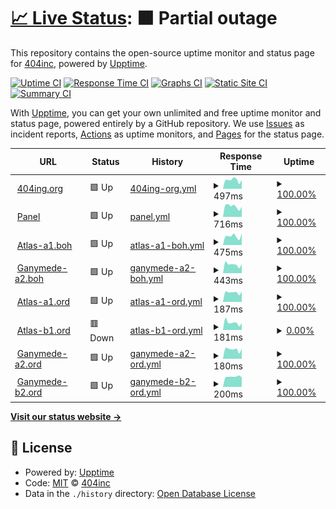 # [📈 Live Status](https://404incorporated.github.io/upptime): <!--live status--> **🟧 Partial outage**

This repository contains the open-source uptime monitor and status page for [404inc](https://404inc.org), powered by [Upptime](https://github.com/upptime/upptime).

[![Uptime CI](https://github.com/404incorporated/upptime/workflows/Uptime%20CI/badge.svg)](https://github.com/404incorporated/upptime/actions?query=workflow%3A%22Uptime+CI%22)
[![Response Time CI](https://github.com/404incorporated/upptime/workflows/Response%20Time%20CI/badge.svg)](https://github.com/404incorporated/upptime/actions?query=workflow%3A%22Response+Time+CI%22)
[![Graphs CI](https://github.com/404incorporated/upptime/workflows/Graphs%20CI/badge.svg)](https://github.com/404incorporated/upptime/actions?query=workflow%3A%22Graphs+CI%22)
[![Static Site CI](https://github.com/404incorporated/upptime/workflows/Static%20Site%20CI/badge.svg)](https://github.com/404incorporated/upptime/actions?query=workflow%3A%22Static+Site+CI%22)
[![Summary CI](https://github.com/404incorporated/upptime/workflows/Summary%20CI/badge.svg)](https://github.com/404incorporated/upptime/actions?query=workflow%3A%22Summary+CI%22)

With [Upptime](https://upptime.js.org), you can get your own unlimited and free uptime monitor and status page, powered entirely by a GitHub repository. We use [Issues](https://github.com/404incorporated/upptime/issues) as incident reports, [Actions](https://github.com/404incorporated/upptime/actions) as uptime monitors, and [Pages](https://404incorporated.github.io/upptime) for the status page.

<!--start: status pages-->
<!-- This summary is generated by Upptime (https://github.com/upptime/upptime) -->
<!-- Do not edit this manually, your changes will be overwritten -->
<!-- prettier-ignore -->
| URL | Status | History | Response Time | Uptime |
| --- | ------ | ------- | ------------- | ------ |
| <img alt="" src="https://favicons.githubusercontent.com/404inc.org" height="13"> [404ing.org](https://404inc.org) | 🟩 Up | [404ing-org.yml](https://github.com/404incorporated/upptime/commits/HEAD/history/404ing-org.yml) | <details><summary><img alt="Response time graph" src="./graphs/404ing-org/response-time-week.png" height="20"> 497ms</summary><br><a href="https://status.404inc.org/history/404ing-org"><img alt="Response time 473" src="https://img.shields.io/endpoint?url=https%3A%2F%2Fraw.githubusercontent.com%2F404incorporated%2Fupptime%2FHEAD%2Fapi%2F404ing-org%2Fresponse-time.json"></a><br><a href="https://status.404inc.org/history/404ing-org"><img alt="24-hour response time 595" src="https://img.shields.io/endpoint?url=https%3A%2F%2Fraw.githubusercontent.com%2F404incorporated%2Fupptime%2FHEAD%2Fapi%2F404ing-org%2Fresponse-time-day.json"></a><br><a href="https://status.404inc.org/history/404ing-org"><img alt="7-day response time 497" src="https://img.shields.io/endpoint?url=https%3A%2F%2Fraw.githubusercontent.com%2F404incorporated%2Fupptime%2FHEAD%2Fapi%2F404ing-org%2Fresponse-time-week.json"></a><br><a href="https://status.404inc.org/history/404ing-org"><img alt="30-day response time 466" src="https://img.shields.io/endpoint?url=https%3A%2F%2Fraw.githubusercontent.com%2F404incorporated%2Fupptime%2FHEAD%2Fapi%2F404ing-org%2Fresponse-time-month.json"></a><br><a href="https://status.404inc.org/history/404ing-org"><img alt="1-year response time 473" src="https://img.shields.io/endpoint?url=https%3A%2F%2Fraw.githubusercontent.com%2F404incorporated%2Fupptime%2FHEAD%2Fapi%2F404ing-org%2Fresponse-time-year.json"></a></details> | <details><summary><a href="https://status.404inc.org/history/404ing-org">100.00%</a></summary><a href="https://status.404inc.org/history/404ing-org"><img alt="All-time uptime 98.56%" src="https://img.shields.io/endpoint?url=https%3A%2F%2Fraw.githubusercontent.com%2F404incorporated%2Fupptime%2FHEAD%2Fapi%2F404ing-org%2Fuptime.json"></a><br><a href="https://status.404inc.org/history/404ing-org"><img alt="24-hour uptime 100.00%" src="https://img.shields.io/endpoint?url=https%3A%2F%2Fraw.githubusercontent.com%2F404incorporated%2Fupptime%2FHEAD%2Fapi%2F404ing-org%2Fuptime-day.json"></a><br><a href="https://status.404inc.org/history/404ing-org"><img alt="7-day uptime 100.00%" src="https://img.shields.io/endpoint?url=https%3A%2F%2Fraw.githubusercontent.com%2F404incorporated%2Fupptime%2FHEAD%2Fapi%2F404ing-org%2Fuptime-week.json"></a><br><a href="https://status.404inc.org/history/404ing-org"><img alt="30-day uptime 100.00%" src="https://img.shields.io/endpoint?url=https%3A%2F%2Fraw.githubusercontent.com%2F404incorporated%2Fupptime%2FHEAD%2Fapi%2F404ing-org%2Fuptime-month.json"></a><br><a href="https://status.404inc.org/history/404ing-org"><img alt="1-year uptime 98.56%" src="https://img.shields.io/endpoint?url=https%3A%2F%2Fraw.githubusercontent.com%2F404incorporated%2Fupptime%2FHEAD%2Fapi%2F404ing-org%2Fuptime-year.json"></a></details>
| <img alt="" src="https://favicons.githubusercontent.com/panel.404inc.org" height="13"> [Panel](https://panel.404inc.org) | 🟩 Up | [panel.yml](https://github.com/404incorporated/upptime/commits/HEAD/history/panel.yml) | <details><summary><img alt="Response time graph" src="./graphs/panel/response-time-week.png" height="20"> 716ms</summary><br><a href="https://status.404inc.org/history/panel"><img alt="Response time 739" src="https://img.shields.io/endpoint?url=https%3A%2F%2Fraw.githubusercontent.com%2F404incorporated%2Fupptime%2FHEAD%2Fapi%2Fpanel%2Fresponse-time.json"></a><br><a href="https://status.404inc.org/history/panel"><img alt="24-hour response time 677" src="https://img.shields.io/endpoint?url=https%3A%2F%2Fraw.githubusercontent.com%2F404incorporated%2Fupptime%2FHEAD%2Fapi%2Fpanel%2Fresponse-time-day.json"></a><br><a href="https://status.404inc.org/history/panel"><img alt="7-day response time 716" src="https://img.shields.io/endpoint?url=https%3A%2F%2Fraw.githubusercontent.com%2F404incorporated%2Fupptime%2FHEAD%2Fapi%2Fpanel%2Fresponse-time-week.json"></a><br><a href="https://status.404inc.org/history/panel"><img alt="30-day response time 676" src="https://img.shields.io/endpoint?url=https%3A%2F%2Fraw.githubusercontent.com%2F404incorporated%2Fupptime%2FHEAD%2Fapi%2Fpanel%2Fresponse-time-month.json"></a><br><a href="https://status.404inc.org/history/panel"><img alt="1-year response time 739" src="https://img.shields.io/endpoint?url=https%3A%2F%2Fraw.githubusercontent.com%2F404incorporated%2Fupptime%2FHEAD%2Fapi%2Fpanel%2Fresponse-time-year.json"></a></details> | <details><summary><a href="https://status.404inc.org/history/panel">100.00%</a></summary><a href="https://status.404inc.org/history/panel"><img alt="All-time uptime 98.55%" src="https://img.shields.io/endpoint?url=https%3A%2F%2Fraw.githubusercontent.com%2F404incorporated%2Fupptime%2FHEAD%2Fapi%2Fpanel%2Fuptime.json"></a><br><a href="https://status.404inc.org/history/panel"><img alt="24-hour uptime 100.00%" src="https://img.shields.io/endpoint?url=https%3A%2F%2Fraw.githubusercontent.com%2F404incorporated%2Fupptime%2FHEAD%2Fapi%2Fpanel%2Fuptime-day.json"></a><br><a href="https://status.404inc.org/history/panel"><img alt="7-day uptime 100.00%" src="https://img.shields.io/endpoint?url=https%3A%2F%2Fraw.githubusercontent.com%2F404incorporated%2Fupptime%2FHEAD%2Fapi%2Fpanel%2Fuptime-week.json"></a><br><a href="https://status.404inc.org/history/panel"><img alt="30-day uptime 100.00%" src="https://img.shields.io/endpoint?url=https%3A%2F%2Fraw.githubusercontent.com%2F404incorporated%2Fupptime%2FHEAD%2Fapi%2Fpanel%2Fuptime-month.json"></a><br><a href="https://status.404inc.org/history/panel"><img alt="1-year uptime 98.55%" src="https://img.shields.io/endpoint?url=https%3A%2F%2Fraw.githubusercontent.com%2F404incorporated%2Fupptime%2FHEAD%2Fapi%2Fpanel%2Fuptime-year.json"></a></details>
| <img alt="" src="https://favicons.githubusercontent.com/atlas-a1.boh.404inc.org" height="13"> [Atlas-a1.boh](https://atlas-a1.boh.404inc.org) | 🟩 Up | [atlas-a1-boh.yml](https://github.com/404incorporated/upptime/commits/HEAD/history/atlas-a1-boh.yml) | <details><summary><img alt="Response time graph" src="./graphs/atlas-a1-boh/response-time-week.png" height="20"> 475ms</summary><br><a href="https://status.404inc.org/history/atlas-a1-boh"><img alt="Response time 410" src="https://img.shields.io/endpoint?url=https%3A%2F%2Fraw.githubusercontent.com%2F404incorporated%2Fupptime%2FHEAD%2Fapi%2Fatlas-a1-boh%2Fresponse-time.json"></a><br><a href="https://status.404inc.org/history/atlas-a1-boh"><img alt="24-hour response time 420" src="https://img.shields.io/endpoint?url=https%3A%2F%2Fraw.githubusercontent.com%2F404incorporated%2Fupptime%2FHEAD%2Fapi%2Fatlas-a1-boh%2Fresponse-time-day.json"></a><br><a href="https://status.404inc.org/history/atlas-a1-boh"><img alt="7-day response time 475" src="https://img.shields.io/endpoint?url=https%3A%2F%2Fraw.githubusercontent.com%2F404incorporated%2Fupptime%2FHEAD%2Fapi%2Fatlas-a1-boh%2Fresponse-time-week.json"></a><br><a href="https://status.404inc.org/history/atlas-a1-boh"><img alt="30-day response time 430" src="https://img.shields.io/endpoint?url=https%3A%2F%2Fraw.githubusercontent.com%2F404incorporated%2Fupptime%2FHEAD%2Fapi%2Fatlas-a1-boh%2Fresponse-time-month.json"></a><br><a href="https://status.404inc.org/history/atlas-a1-boh"><img alt="1-year response time 410" src="https://img.shields.io/endpoint?url=https%3A%2F%2Fraw.githubusercontent.com%2F404incorporated%2Fupptime%2FHEAD%2Fapi%2Fatlas-a1-boh%2Fresponse-time-year.json"></a></details> | <details><summary><a href="https://status.404inc.org/history/atlas-a1-boh">100.00%</a></summary><a href="https://status.404inc.org/history/atlas-a1-boh"><img alt="All-time uptime 98.56%" src="https://img.shields.io/endpoint?url=https%3A%2F%2Fraw.githubusercontent.com%2F404incorporated%2Fupptime%2FHEAD%2Fapi%2Fatlas-a1-boh%2Fuptime.json"></a><br><a href="https://status.404inc.org/history/atlas-a1-boh"><img alt="24-hour uptime 100.00%" src="https://img.shields.io/endpoint?url=https%3A%2F%2Fraw.githubusercontent.com%2F404incorporated%2Fupptime%2FHEAD%2Fapi%2Fatlas-a1-boh%2Fuptime-day.json"></a><br><a href="https://status.404inc.org/history/atlas-a1-boh"><img alt="7-day uptime 100.00%" src="https://img.shields.io/endpoint?url=https%3A%2F%2Fraw.githubusercontent.com%2F404incorporated%2Fupptime%2FHEAD%2Fapi%2Fatlas-a1-boh%2Fuptime-week.json"></a><br><a href="https://status.404inc.org/history/atlas-a1-boh"><img alt="30-day uptime 100.00%" src="https://img.shields.io/endpoint?url=https%3A%2F%2Fraw.githubusercontent.com%2F404incorporated%2Fupptime%2FHEAD%2Fapi%2Fatlas-a1-boh%2Fuptime-month.json"></a><br><a href="https://status.404inc.org/history/atlas-a1-boh"><img alt="1-year uptime 98.56%" src="https://img.shields.io/endpoint?url=https%3A%2F%2Fraw.githubusercontent.com%2F404incorporated%2Fupptime%2FHEAD%2Fapi%2Fatlas-a1-boh%2Fuptime-year.json"></a></details>
| <img alt="" src="https://favicons.githubusercontent.com/ganymede-a2.boh.404inc.org" height="13"> [Ganymede-a2.boh](https://ganymede-a2.boh.404inc.org) | 🟩 Up | [ganymede-a2-boh.yml](https://github.com/404incorporated/upptime/commits/HEAD/history/ganymede-a2-boh.yml) | <details><summary><img alt="Response time graph" src="./graphs/ganymede-a2-boh/response-time-week.png" height="20"> 443ms</summary><br><a href="https://status.404inc.org/history/ganymede-a2-boh"><img alt="Response time 477" src="https://img.shields.io/endpoint?url=https%3A%2F%2Fraw.githubusercontent.com%2F404incorporated%2Fupptime%2FHEAD%2Fapi%2Fganymede-a2-boh%2Fresponse-time.json"></a><br><a href="https://status.404inc.org/history/ganymede-a2-boh"><img alt="24-hour response time 426" src="https://img.shields.io/endpoint?url=https%3A%2F%2Fraw.githubusercontent.com%2F404incorporated%2Fupptime%2FHEAD%2Fapi%2Fganymede-a2-boh%2Fresponse-time-day.json"></a><br><a href="https://status.404inc.org/history/ganymede-a2-boh"><img alt="7-day response time 443" src="https://img.shields.io/endpoint?url=https%3A%2F%2Fraw.githubusercontent.com%2F404incorporated%2Fupptime%2FHEAD%2Fapi%2Fganymede-a2-boh%2Fresponse-time-week.json"></a><br><a href="https://status.404inc.org/history/ganymede-a2-boh"><img alt="30-day response time 440" src="https://img.shields.io/endpoint?url=https%3A%2F%2Fraw.githubusercontent.com%2F404incorporated%2Fupptime%2FHEAD%2Fapi%2Fganymede-a2-boh%2Fresponse-time-month.json"></a><br><a href="https://status.404inc.org/history/ganymede-a2-boh"><img alt="1-year response time 477" src="https://img.shields.io/endpoint?url=https%3A%2F%2Fraw.githubusercontent.com%2F404incorporated%2Fupptime%2FHEAD%2Fapi%2Fganymede-a2-boh%2Fresponse-time-year.json"></a></details> | <details><summary><a href="https://status.404inc.org/history/ganymede-a2-boh">100.00%</a></summary><a href="https://status.404inc.org/history/ganymede-a2-boh"><img alt="All-time uptime 97.77%" src="https://img.shields.io/endpoint?url=https%3A%2F%2Fraw.githubusercontent.com%2F404incorporated%2Fupptime%2FHEAD%2Fapi%2Fganymede-a2-boh%2Fuptime.json"></a><br><a href="https://status.404inc.org/history/ganymede-a2-boh"><img alt="24-hour uptime 100.00%" src="https://img.shields.io/endpoint?url=https%3A%2F%2Fraw.githubusercontent.com%2F404incorporated%2Fupptime%2FHEAD%2Fapi%2Fganymede-a2-boh%2Fuptime-day.json"></a><br><a href="https://status.404inc.org/history/ganymede-a2-boh"><img alt="7-day uptime 100.00%" src="https://img.shields.io/endpoint?url=https%3A%2F%2Fraw.githubusercontent.com%2F404incorporated%2Fupptime%2FHEAD%2Fapi%2Fganymede-a2-boh%2Fuptime-week.json"></a><br><a href="https://status.404inc.org/history/ganymede-a2-boh"><img alt="30-day uptime 100.00%" src="https://img.shields.io/endpoint?url=https%3A%2F%2Fraw.githubusercontent.com%2F404incorporated%2Fupptime%2FHEAD%2Fapi%2Fganymede-a2-boh%2Fuptime-month.json"></a><br><a href="https://status.404inc.org/history/ganymede-a2-boh"><img alt="1-year uptime 97.77%" src="https://img.shields.io/endpoint?url=https%3A%2F%2Fraw.githubusercontent.com%2F404incorporated%2Fupptime%2FHEAD%2Fapi%2Fganymede-a2-boh%2Fuptime-year.json"></a></details>
| <img alt="" src="https://favicons.githubusercontent.com/atlas-a1.ord.404inc.org" height="13"> [Atlas-a1.ord](https://atlas-a1.ord.404inc.org:8080) | 🟩 Up | [atlas-a1-ord.yml](https://github.com/404incorporated/upptime/commits/HEAD/history/atlas-a1-ord.yml) | <details><summary><img alt="Response time graph" src="./graphs/atlas-a1-ord/response-time-week.png" height="20"> 187ms</summary><br><a href="https://status.404inc.org/history/atlas-a1-ord"><img alt="Response time 256" src="https://img.shields.io/endpoint?url=https%3A%2F%2Fraw.githubusercontent.com%2F404incorporated%2Fupptime%2FHEAD%2Fapi%2Fatlas-a1-ord%2Fresponse-time.json"></a><br><a href="https://status.404inc.org/history/atlas-a1-ord"><img alt="24-hour response time 214" src="https://img.shields.io/endpoint?url=https%3A%2F%2Fraw.githubusercontent.com%2F404incorporated%2Fupptime%2FHEAD%2Fapi%2Fatlas-a1-ord%2Fresponse-time-day.json"></a><br><a href="https://status.404inc.org/history/atlas-a1-ord"><img alt="7-day response time 187" src="https://img.shields.io/endpoint?url=https%3A%2F%2Fraw.githubusercontent.com%2F404incorporated%2Fupptime%2FHEAD%2Fapi%2Fatlas-a1-ord%2Fresponse-time-week.json"></a><br><a href="https://status.404inc.org/history/atlas-a1-ord"><img alt="30-day response time 283" src="https://img.shields.io/endpoint?url=https%3A%2F%2Fraw.githubusercontent.com%2F404incorporated%2Fupptime%2FHEAD%2Fapi%2Fatlas-a1-ord%2Fresponse-time-month.json"></a><br><a href="https://status.404inc.org/history/atlas-a1-ord"><img alt="1-year response time 256" src="https://img.shields.io/endpoint?url=https%3A%2F%2Fraw.githubusercontent.com%2F404incorporated%2Fupptime%2FHEAD%2Fapi%2Fatlas-a1-ord%2Fresponse-time-year.json"></a></details> | <details><summary><a href="https://status.404inc.org/history/atlas-a1-ord">100.00%</a></summary><a href="https://status.404inc.org/history/atlas-a1-ord"><img alt="All-time uptime 98.35%" src="https://img.shields.io/endpoint?url=https%3A%2F%2Fraw.githubusercontent.com%2F404incorporated%2Fupptime%2FHEAD%2Fapi%2Fatlas-a1-ord%2Fuptime.json"></a><br><a href="https://status.404inc.org/history/atlas-a1-ord"><img alt="24-hour uptime 100.00%" src="https://img.shields.io/endpoint?url=https%3A%2F%2Fraw.githubusercontent.com%2F404incorporated%2Fupptime%2FHEAD%2Fapi%2Fatlas-a1-ord%2Fuptime-day.json"></a><br><a href="https://status.404inc.org/history/atlas-a1-ord"><img alt="7-day uptime 100.00%" src="https://img.shields.io/endpoint?url=https%3A%2F%2Fraw.githubusercontent.com%2F404incorporated%2Fupptime%2FHEAD%2Fapi%2Fatlas-a1-ord%2Fuptime-week.json"></a><br><a href="https://status.404inc.org/history/atlas-a1-ord"><img alt="30-day uptime 100.00%" src="https://img.shields.io/endpoint?url=https%3A%2F%2Fraw.githubusercontent.com%2F404incorporated%2Fupptime%2FHEAD%2Fapi%2Fatlas-a1-ord%2Fuptime-month.json"></a><br><a href="https://status.404inc.org/history/atlas-a1-ord"><img alt="1-year uptime 98.35%" src="https://img.shields.io/endpoint?url=https%3A%2F%2Fraw.githubusercontent.com%2F404incorporated%2Fupptime%2FHEAD%2Fapi%2Fatlas-a1-ord%2Fuptime-year.json"></a></details>
| <img alt="" src="https://favicons.githubusercontent.com/atlas-b1.ord.404inc.org" height="13"> [Atlas-b1.ord](https://atlas-b1.ord.404inc.org:8080) | 🟥 Down | [atlas-b1-ord.yml](https://github.com/404incorporated/upptime/commits/HEAD/history/atlas-b1-ord.yml) | <details><summary><img alt="Response time graph" src="./graphs/atlas-b1-ord/response-time-week.png" height="20"> 181ms</summary><br><a href="https://status.404inc.org/history/atlas-b1-ord"><img alt="Response time 243" src="https://img.shields.io/endpoint?url=https%3A%2F%2Fraw.githubusercontent.com%2F404incorporated%2Fupptime%2FHEAD%2Fapi%2Fatlas-b1-ord%2Fresponse-time.json"></a><br><a href="https://status.404inc.org/history/atlas-b1-ord"><img alt="24-hour response time 200" src="https://img.shields.io/endpoint?url=https%3A%2F%2Fraw.githubusercontent.com%2F404incorporated%2Fupptime%2FHEAD%2Fapi%2Fatlas-b1-ord%2Fresponse-time-day.json"></a><br><a href="https://status.404inc.org/history/atlas-b1-ord"><img alt="7-day response time 181" src="https://img.shields.io/endpoint?url=https%3A%2F%2Fraw.githubusercontent.com%2F404incorporated%2Fupptime%2FHEAD%2Fapi%2Fatlas-b1-ord%2Fresponse-time-week.json"></a><br><a href="https://status.404inc.org/history/atlas-b1-ord"><img alt="30-day response time 185" src="https://img.shields.io/endpoint?url=https%3A%2F%2Fraw.githubusercontent.com%2F404incorporated%2Fupptime%2FHEAD%2Fapi%2Fatlas-b1-ord%2Fresponse-time-month.json"></a><br><a href="https://status.404inc.org/history/atlas-b1-ord"><img alt="1-year response time 243" src="https://img.shields.io/endpoint?url=https%3A%2F%2Fraw.githubusercontent.com%2F404incorporated%2Fupptime%2FHEAD%2Fapi%2Fatlas-b1-ord%2Fresponse-time-year.json"></a></details> | <details><summary><a href="https://status.404inc.org/history/atlas-b1-ord">0.00%</a></summary><a href="https://status.404inc.org/history/atlas-b1-ord"><img alt="All-time uptime 80.98%" src="https://img.shields.io/endpoint?url=https%3A%2F%2Fraw.githubusercontent.com%2F404incorporated%2Fupptime%2FHEAD%2Fapi%2Fatlas-b1-ord%2Fuptime.json"></a><br><a href="https://status.404inc.org/history/atlas-b1-ord"><img alt="24-hour uptime 0.00%" src="https://img.shields.io/endpoint?url=https%3A%2F%2Fraw.githubusercontent.com%2F404incorporated%2Fupptime%2FHEAD%2Fapi%2Fatlas-b1-ord%2Fuptime-day.json"></a><br><a href="https://status.404inc.org/history/atlas-b1-ord"><img alt="7-day uptime 0.00%" src="https://img.shields.io/endpoint?url=https%3A%2F%2Fraw.githubusercontent.com%2F404incorporated%2Fupptime%2FHEAD%2Fapi%2Fatlas-b1-ord%2Fuptime-week.json"></a><br><a href="https://status.404inc.org/history/atlas-b1-ord"><img alt="30-day uptime 0.00%" src="https://img.shields.io/endpoint?url=https%3A%2F%2Fraw.githubusercontent.com%2F404incorporated%2Fupptime%2FHEAD%2Fapi%2Fatlas-b1-ord%2Fuptime-month.json"></a><br><a href="https://status.404inc.org/history/atlas-b1-ord"><img alt="1-year uptime 80.98%" src="https://img.shields.io/endpoint?url=https%3A%2F%2Fraw.githubusercontent.com%2F404incorporated%2Fupptime%2FHEAD%2Fapi%2Fatlas-b1-ord%2Fuptime-year.json"></a></details>
| <img alt="" src="https://favicons.githubusercontent.com/ganymede-a2.ord.404inc.org" height="13"> [Ganymede-a2.ord](https://ganymede-a2.ord.404inc.org:8080) | 🟩 Up | [ganymede-a2-ord.yml](https://github.com/404incorporated/upptime/commits/HEAD/history/ganymede-a2-ord.yml) | <details><summary><img alt="Response time graph" src="./graphs/ganymede-a2-ord/response-time-week.png" height="20"> 180ms</summary><br><a href="https://status.404inc.org/history/ganymede-a2-ord"><img alt="Response time 227" src="https://img.shields.io/endpoint?url=https%3A%2F%2Fraw.githubusercontent.com%2F404incorporated%2Fupptime%2FHEAD%2Fapi%2Fganymede-a2-ord%2Fresponse-time.json"></a><br><a href="https://status.404inc.org/history/ganymede-a2-ord"><img alt="24-hour response time 192" src="https://img.shields.io/endpoint?url=https%3A%2F%2Fraw.githubusercontent.com%2F404incorporated%2Fupptime%2FHEAD%2Fapi%2Fganymede-a2-ord%2Fresponse-time-day.json"></a><br><a href="https://status.404inc.org/history/ganymede-a2-ord"><img alt="7-day response time 180" src="https://img.shields.io/endpoint?url=https%3A%2F%2Fraw.githubusercontent.com%2F404incorporated%2Fupptime%2FHEAD%2Fapi%2Fganymede-a2-ord%2Fresponse-time-week.json"></a><br><a href="https://status.404inc.org/history/ganymede-a2-ord"><img alt="30-day response time 174" src="https://img.shields.io/endpoint?url=https%3A%2F%2Fraw.githubusercontent.com%2F404incorporated%2Fupptime%2FHEAD%2Fapi%2Fganymede-a2-ord%2Fresponse-time-month.json"></a><br><a href="https://status.404inc.org/history/ganymede-a2-ord"><img alt="1-year response time 227" src="https://img.shields.io/endpoint?url=https%3A%2F%2Fraw.githubusercontent.com%2F404incorporated%2Fupptime%2FHEAD%2Fapi%2Fganymede-a2-ord%2Fresponse-time-year.json"></a></details> | <details><summary><a href="https://status.404inc.org/history/ganymede-a2-ord">100.00%</a></summary><a href="https://status.404inc.org/history/ganymede-a2-ord"><img alt="All-time uptime 99.37%" src="https://img.shields.io/endpoint?url=https%3A%2F%2Fraw.githubusercontent.com%2F404incorporated%2Fupptime%2FHEAD%2Fapi%2Fganymede-a2-ord%2Fuptime.json"></a><br><a href="https://status.404inc.org/history/ganymede-a2-ord"><img alt="24-hour uptime 100.00%" src="https://img.shields.io/endpoint?url=https%3A%2F%2Fraw.githubusercontent.com%2F404incorporated%2Fupptime%2FHEAD%2Fapi%2Fganymede-a2-ord%2Fuptime-day.json"></a><br><a href="https://status.404inc.org/history/ganymede-a2-ord"><img alt="7-day uptime 100.00%" src="https://img.shields.io/endpoint?url=https%3A%2F%2Fraw.githubusercontent.com%2F404incorporated%2Fupptime%2FHEAD%2Fapi%2Fganymede-a2-ord%2Fuptime-week.json"></a><br><a href="https://status.404inc.org/history/ganymede-a2-ord"><img alt="30-day uptime 100.00%" src="https://img.shields.io/endpoint?url=https%3A%2F%2Fraw.githubusercontent.com%2F404incorporated%2Fupptime%2FHEAD%2Fapi%2Fganymede-a2-ord%2Fuptime-month.json"></a><br><a href="https://status.404inc.org/history/ganymede-a2-ord"><img alt="1-year uptime 99.37%" src="https://img.shields.io/endpoint?url=https%3A%2F%2Fraw.githubusercontent.com%2F404incorporated%2Fupptime%2FHEAD%2Fapi%2Fganymede-a2-ord%2Fuptime-year.json"></a></details>
| <img alt="" src="https://favicons.githubusercontent.com/ganymede-b2.ord.404inc.org" height="13"> [Ganymede-b2.ord](https://ganymede-b2.ord.404inc.org:8080) | 🟩 Up | [ganymede-b2-ord.yml](https://github.com/404incorporated/upptime/commits/HEAD/history/ganymede-b2-ord.yml) | <details><summary><img alt="Response time graph" src="./graphs/ganymede-b2-ord/response-time-week.png" height="20"> 200ms</summary><br><a href="https://status.404inc.org/history/ganymede-b2-ord"><img alt="Response time 174" src="https://img.shields.io/endpoint?url=https%3A%2F%2Fraw.githubusercontent.com%2F404incorporated%2Fupptime%2FHEAD%2Fapi%2Fganymede-b2-ord%2Fresponse-time.json"></a><br><a href="https://status.404inc.org/history/ganymede-b2-ord"><img alt="24-hour response time 193" src="https://img.shields.io/endpoint?url=https%3A%2F%2Fraw.githubusercontent.com%2F404incorporated%2Fupptime%2FHEAD%2Fapi%2Fganymede-b2-ord%2Fresponse-time-day.json"></a><br><a href="https://status.404inc.org/history/ganymede-b2-ord"><img alt="7-day response time 200" src="https://img.shields.io/endpoint?url=https%3A%2F%2Fraw.githubusercontent.com%2F404incorporated%2Fupptime%2FHEAD%2Fapi%2Fganymede-b2-ord%2Fresponse-time-week.json"></a><br><a href="https://status.404inc.org/history/ganymede-b2-ord"><img alt="30-day response time 166" src="https://img.shields.io/endpoint?url=https%3A%2F%2Fraw.githubusercontent.com%2F404incorporated%2Fupptime%2FHEAD%2Fapi%2Fganymede-b2-ord%2Fresponse-time-month.json"></a><br><a href="https://status.404inc.org/history/ganymede-b2-ord"><img alt="1-year response time 174" src="https://img.shields.io/endpoint?url=https%3A%2F%2Fraw.githubusercontent.com%2F404incorporated%2Fupptime%2FHEAD%2Fapi%2Fganymede-b2-ord%2Fresponse-time-year.json"></a></details> | <details><summary><a href="https://status.404inc.org/history/ganymede-b2-ord">100.00%</a></summary><a href="https://status.404inc.org/history/ganymede-b2-ord"><img alt="All-time uptime 99.72%" src="https://img.shields.io/endpoint?url=https%3A%2F%2Fraw.githubusercontent.com%2F404incorporated%2Fupptime%2FHEAD%2Fapi%2Fganymede-b2-ord%2Fuptime.json"></a><br><a href="https://status.404inc.org/history/ganymede-b2-ord"><img alt="24-hour uptime 100.00%" src="https://img.shields.io/endpoint?url=https%3A%2F%2Fraw.githubusercontent.com%2F404incorporated%2Fupptime%2FHEAD%2Fapi%2Fganymede-b2-ord%2Fuptime-day.json"></a><br><a href="https://status.404inc.org/history/ganymede-b2-ord"><img alt="7-day uptime 100.00%" src="https://img.shields.io/endpoint?url=https%3A%2F%2Fraw.githubusercontent.com%2F404incorporated%2Fupptime%2FHEAD%2Fapi%2Fganymede-b2-ord%2Fuptime-week.json"></a><br><a href="https://status.404inc.org/history/ganymede-b2-ord"><img alt="30-day uptime 100.00%" src="https://img.shields.io/endpoint?url=https%3A%2F%2Fraw.githubusercontent.com%2F404incorporated%2Fupptime%2FHEAD%2Fapi%2Fganymede-b2-ord%2Fuptime-month.json"></a><br><a href="https://status.404inc.org/history/ganymede-b2-ord"><img alt="1-year uptime 99.72%" src="https://img.shields.io/endpoint?url=https%3A%2F%2Fraw.githubusercontent.com%2F404incorporated%2Fupptime%2FHEAD%2Fapi%2Fganymede-b2-ord%2Fuptime-year.json"></a></details>

<!--end: status pages-->

[**Visit our status website →**](https://404incorporated.github.io/upptime)

## 📄 License

- Powered by: [Upptime](https://github.com/upptime/upptime)
- Code: [MIT](./LICENSE) © [404inc](https://404inc.org)
- Data in the `./history` directory: [Open Database License](https://opendatacommons.org/licenses/odbl/1-0/)
